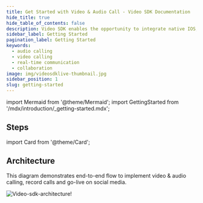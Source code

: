 ```yaml
---
title: Get Started with Video & Audio Call - Video SDK Documentation
hide_title: true
hide_table_of_contents: false
description: Video SDK enables the opportunity to integrate native IOS, Android & Web SDKs to add live video & audio conferencing to your applications.
sidebar_label: Getting Started
pagination_label: Getting Started
keywords:
  - audio calling
  - video calling
  - real-time communication
  - collaboration
image: img/videosdklive-thumbnail.jpg
sidebar_position: 1
slug: getting-started
---
```


import Mermaid from '@theme/Mermaid';
import GettingStarted from '/mdx/introduction/\_getting-started.mdx';

<GettingStarted title="Get Started with iOS" />

## Steps

import Card from '@theme/Card';

<div class="container guide-steps-block">
  <div class="row ">
    <div class="col col--6">
    <Card heading="1. Client Setup for iOS" link="/ios/guide/video-and-audio-calling-api-sdk/ios-sdk" description="Easy to integrate SDK with cross-channel support." />
    </div>
     <div class="col col--6">
     <Card heading="2. Authentication and Tokens" link="/ios/guide/video-and-audio-calling-api-sdk/server-setup" description="Setup secured server authentication and authorization."  />
    </div>
  </div>
  <div class="row ">
   <div class="col col--6" >
    <Card heading="3. Start a Audio / Video Call" link="/ios/guide/video-and-audio-calling-api-sdk/quick-start" description="Get started with step by step guide of integrating Video SDK." />
    </div>
    <div class="col col--6">
      <Card heading="4. Basic Features" link="/ios/guide/video-and-audio-calling-api-sdk/features/start-join-meeting" description="Explore basic features such as join, leave and customise sessions."  />
    </div>
  </div>

</div>

## Architecture

This diagram demonstrates end-to-end flow to implement video & audio calling, record calls and go-live on social media.

![Video-sdk-architecture!](/img/video-sdk-archietecture.svg)
